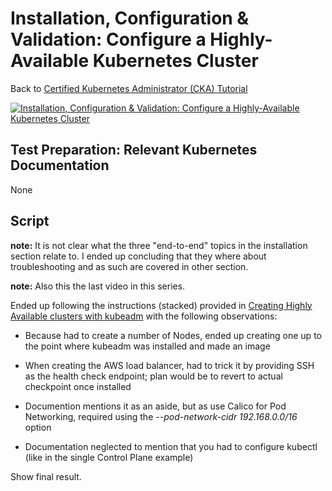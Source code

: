 # Installation, Configuration & Validation: Configure a Highly-Available Kubernetes Cluster

Back to [Certified Kubernetes Administrator (CKA) Tutorial](https://github.com/larkintuckerllc/k8s-cka-tutorial)

[![Installation, Configuration & Validation: Configure a Highly-Available Kubernetes Cluster](http://img.youtube.com/vi/qYGn3tyFejY/0.jpg)](https://youtu.be/qYGn3tyFejY)

## Test Preparation: Relevant Kubernetes Documentation

None

## Script

**note:** It is not clear what the three "end-to-end" topics in the installation section relate to.  I ended up concluding that they where about troubleshooting and as such are covered in other section.

**note:** Also this the last video in this series.

Ended up following the instructions (stacked) provided in [Creating Highly Available clusters with kubeadm](https://kubernetes.io/docs/setup/production-environment/tools/kubeadm/high-availability/) with the following observations:

* Because had to create a number of Nodes, ended up creating one up to the point where kubeadm was installed and made an image

* When creating the AWS load balancer, had to trick it by providing SSH as the health check endpoint; plan would be to revert to actual checkpoint once installed

* Documention mentions it as an aside, but as use Calico for Pod Networking, required using the *--pod-network-cidr 192.168.0.0/16* option

* Documentation neglected to mention that you had to configure kubectl (like in the single Control Plane example)

Show final result.
